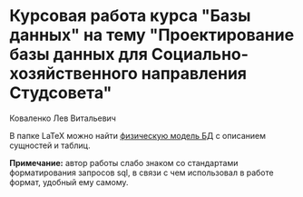 # Курсовая работа курса "Базы данных" на тему "Проектирование базы данных для Социально-хозяйственного направления Студсовета"

Коваленко Лев Витальевич

В папке LaTeX можно найти [физическую модель БД](LaTeX/StudentCouncil.pdf) с описанием сущностей и таблиц.

**Примечание:** автор работы слабо знаком со стандартами форматирования запросов sql, в связи с чем использовал в работе формат, удобный ему самому.
